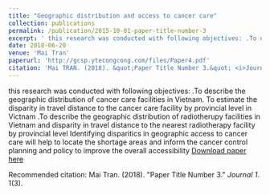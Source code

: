 ```yaml
---
title: "Geographic distribution and access to cancer care"
collection: publications
permalink: /publication/2015-10-01-paper-title-number-3
excerpt: ' this research was conducted with following objectives: .To describe the geographic distribution of cancer care facilities in Vietnam. To estimate the disparity in travel distance to the cancer care facility by provincial level in Victnam .To describe the geographic distribution of radiotherupy facilities in Vietnam and disparity in travel distance to the nearest radiotherapy facility by provincial level Identifying disparitics in geographic access to cancer care will help to locate the shortage areas and inform the cancer control planning and policy to improve the overall accessibility.'
date: 2018-06-20
venue: 'Mai Tran'
paperurl: 'http://gcsp.ytecongcong.com/files/Paper4.pdf'
citation: 'Mai TRAN. (2018). &quot;Paper Title Number 3.&quot; <i>Journal 1</i>. 1(3).'
---
```

 this research was conducted with following objectives: .To describe the geographic distribution of cancer care facilities in Vietnam. To estimate the disparity in travel distance to the cancer care facility by provincial level in Victnam .To describe the geographic distribution of radiotherupy facilities in Vietnam and disparity in travel distance to the nearest radiotherapy facility by provincial level Identifying disparitics in geographic access to cancer care will help to locate the shortage areas and inform the cancer control planning and policy to improve the overall accessibility
[Download paper here](http://gcsp.ytecongcong.com/files/Paper4.pdf)

Recommended citation: Mai Tran. (2018). "Paper Title Number 3." <i>Journal 1</i>. 1(3).

